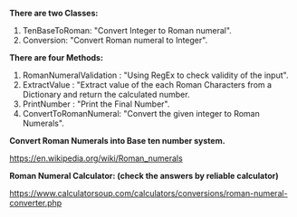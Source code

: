 **There are two Classes:**

1. TenBaseToRoman: "Convert Integer to Roman numeral".
2. Conversion: "Convert Roman numeral to Integer".

**There are four Methods:**

1. RomanNumeralValidation : "Using RegEx to check validity of the input".
2. ExtractValue : "Extract value of the each Roman Characters from a Dictionary and return the calculated number.
3. PrintNumber : "Print the Final Number".
4. ConvertToRomanNumeral: "Convert the given integer to Roman Numerals".

**Convert Roman Numerals into Base ten number system.**

https://en.wikipedia.org/wiki/Roman_numerals

**Roman Numeral Calculator: (check the answers by reliable calculator)**

https://www.calculatorsoup.com/calculators/conversions/roman-numeral-converter.php
